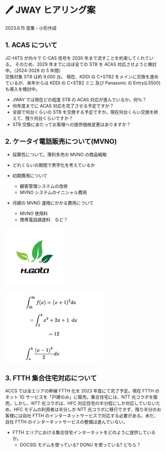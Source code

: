 # 🖊️ JWAY ヒアリング案

2023.8.15 営業・小形作成

## 1. ACAS について

JC-HITS が内々で C-CAS 信号を 2030 年まで流すことを約束してくれている。
そのため、2029 年までにほぼ全ての STB を ACAS 対応させようと検討中。（2024-2029 の 5 年間）  
交換対象 STB は約 9,000 台。
現在、KDDI の C+STB2 をメインに交換を進めているが、来年からは KDDI の C+STB2 ミニ 及び Panasonic の Entry(LS500)も導入を検討中。

- JWAY では現在どの程度 STB の ACAS 対応が進んでいるか。何％？
- 何年度までに ACAS 対応を完了させる予定ですか？
- 全部で何台くらいの STB を交換する予定ですか。現在何台くらい交換を終えて、残り何台くらいですか？
- STB 交換にあたってお客様への提供価格変更はありますか？

## 2. ケータイ電話販売について(MVNO)

- 採算性について。薄利多売の MVNO の商品戦略
- どれくらいの期間で黒字化を考えているか
- 初期費用について
  - 顧客管理システムの改修
  - MVNO システムのイニシャル費用
- 月額の MVNO 運用にかかる費用について

  - MVNO 使用料
  - 携帯電話調達料　など？

![ロゴ](./img/hgata-logo.png)

![数式](./img/shiki-samp.drawio.png)

## 3. FTTH 集合住宅対応について

ACCS では全エリアの幹線 FTTH 化を 2023 年度にて完了予定。現在 FTTH のネット 1G サービスを「戸建のみ」に販売。集合住宅には、NTT 光コラボを販売。しかし、NTT 光コラボは、HFC 対応住宅の半分程にしか対応していないため、HFC モデムの利用者は半分しか NTT 光コラボに移行できず、残り半分のお客様には自社 FTTH のインターネットサービスで対応する必要がある。未だ、自社 FTTH のインターネットサービスの整備は進んでいない。

- FTTH エリアにおける集合住宅インターネットをどのように提供しているか。
  - DOCSIS モデムを使っている? DONU を使っている? どちら？
